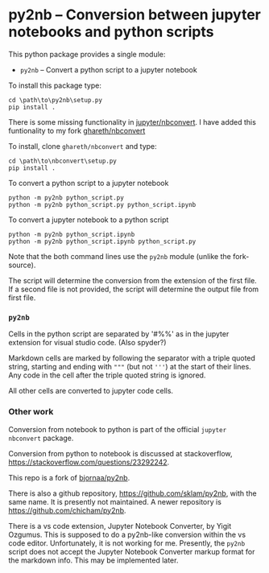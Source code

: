 # py2nb – Conversion between jupyter notebooks and python scripts

This python package provides a single module:

* `py2nb` – Convert a python script to a jupyter notebook

To install this package type:
```
cd \path\to\py2nb\setup.py
pip install .
```

There is some missing functionality in [jupyter/nbconvert](https://github.com/jupyter/nbconvert). I have added this funtionality to my fork [ghareth/nbconvert](https://github.com/ghareth/nbconvert)

To install, clone `ghareth/nbconvert` and type:
```
cd \path\to\nbconvert\setup.py
pip install .
```


To convert a python script to a jupyter notebook
```
python -m py2nb python_script.py
python -m py2nb python_script.py python_script.ipynb
```

To convert a jupyter notebook to a python script 
```
python -m py2nb python_script.ipynb
python -m py2nb python_script.ipynb python_script.py
```

Note that the both command lines use the `py2nb` module (unlike the fork-source).

The script will determine the conversion from the extension of the first file.
If a second file is not provided, the script will determine the output file from first file.

### `py2nb`

Cells in the python script are separated by '#%%' as in the
jupyter extension for visual studio code. (Also spyder?)

Markdown cells are marked by following the separator with a triple quoted
string, starting and ending with `"""` (but not `'''`)  at the start of their lines. Any code in
the cell after the triple quoted string is ignored.

All other cells are converted to jupyter code cells.

### Other work

Conversion from notebook to python is part of the official `jupyter nbconvert` package.

Conversion from python to notebook is discussed at stackoverflow,
https://stackoverflow.com/questions/23292242.

This repo is a fork of [bjornaa/py2nb](https://github.com/search?q=bjornaa%2Fpy2nb).

There is also a github repository, https://github.com/sklam/py2nb, with the
same name. It is presently not maintained. A newer repository is
https://github.com/chicham/py2nb.

There is a vs code extension, Jupyter Notebook Converter, by Yigit Ozgumus.
This is supposed to do a py2nb-like conversion within the vs code editor.
Unfortunately, it is not working for me. Presently, the `py2nb` script does not
accept the Jupyter Notebook Converter markup format for the markdown info. This
may be implemented later.

